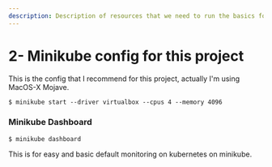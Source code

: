 ```yaml
---
description: Description of resources that we need to run the basics for CICD
---
```


# 2- Minikube config for this project

This is the config that I recommend for this project, actually I'm using MacOS-X Mojave.

```text
$ minikube start --driver virtualbox --cpus 4 --memory 4096
```

### Minikube Dashboard

```text
$ minikube dashboard
```

This is for easy and basic default monitoring on kubernetes on minikube.



